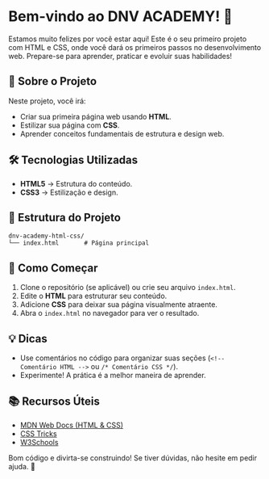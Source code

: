 # Bem-vindo ao DNV ACADEMY! 🎉

Estamos muito felizes por você estar aqui! Este é o seu primeiro projeto com HTML e CSS, onde você dará os primeiros passos no desenvolvimento web. Prepare-se para aprender, praticar e evoluir suas habilidades!

## 📌 Sobre o Projeto

Neste projeto, você irá:

- Criar sua primeira página web usando **HTML**.
- Estilizar sua página com **CSS**.
- Aprender conceitos fundamentais de estrutura e design web.

## 🛠️ Tecnologias Utilizadas

- **HTML5** → Estrutura do conteúdo.
- **CSS3** → Estilização e design.

## 📂 Estrutura do Projeto

```
dnv-academy-html-css/
└── index.html       # Página principal
```

## 🚀 Como Começar

1. Clone o repositório (se aplicável) ou crie seu arquivo `index.html`.
2. Edite o **HTML** para estruturar seu conteúdo.
3. Adicione **CSS** para deixar sua página visualmente atraente.
4. Abra o `index.html` no navegador para ver o resultado.

## 💡 Dicas

- Use comentários no código para organizar suas seções (`<!-- Comentário HTML -->` ou `/* Comentário CSS */`).
- Experimente! A prática é a melhor maneira de aprender.

## 📚 Recursos Úteis

- [MDN Web Docs (HTML & CSS)](https://developer.mozilla.org/pt-BR/)
- [CSS Tricks](https://css-tricks.com/)
- [W3Schools](https://www.w3schools.com/)

Bom código e divirta-se construindo! Se tiver dúvidas, não hesite em pedir ajuda. 🌟
